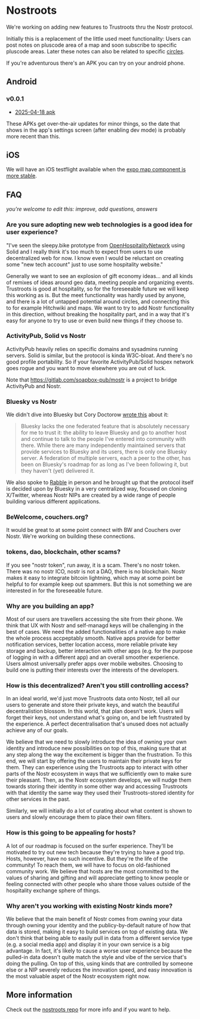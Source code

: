 # Nostroots

We're working on adding new features to Trustroots thru the Nostr protocol.

Initially this is a replacement of the little used meet functionality:
Users can post notes on pluscode area of a map and soon subscribe to specific pluscode areas. Later these notes can also be related to specific 
[circles](https://www.trustroots.org/circles).

If you're adventurous there's an APK you can try on your android phone.

## Android

### v0.0.1
- [2025-04-18 apk](https://expo.dev/artifacts/eas/ny9Zqbn45WEoskfAYtAPVm.apk)

These APKs get over-the-air updates for minor things, so the date that shows in the app's settings screen (after enabling dev mode) is probably more recent than this.


## iOS

We will have an iOS testflight available when the [expo map component is more stable](https://github.com/Trustroots/nostroots/issues/92).


## FAQ

_you're welcome to edit this: improve, add questions, answers_

### Are you sure adopting new web technologies is a good idea for user experience?

"I've seen the sleepy.bike prototype from [OpenHospitalityNetwork](https://github.com/OpenHospitalityNetwork) using Solid and I really think it's too much to expect from users to use decentralized web for now. I know even I would be reluctant on creating some "new tech account" just to use some hospitality website."

Generally we want to see an explosion of gift economy ideas… and all kinds of remixes of ideas around geo data, meeting people and organizing events. Trustroots is good at hospitality, so for the foreseeable future we will keep this working as is. But the meet functionality was hardly used by anyone, and there is a lot of untapped potential around circles, and connecting this to for example Hitchwiki and maps. We want to try to add Nostr functionality in this direction, without breaking the hospitality part, and in a way that it's easy for anyone to try to use or even build new things if they choose to.

### ActivityPub, Solid vs Nostr

ActivityPub heavily relies on specific domains and sysadmins running servers. Solid is similar, but the protocol is kinda W3C-bloat. And there's no good profile portability. So if your favorite ActivityPub/Solid hospex network goes rogue and you want to move elsewhere you are out of luck.

Note that https://gitlab.com/soapbox-pub/mostr is a project to bridge ActivityPub and Nostr.

### Bluesky vs Nostr

We didn't dive into Bluesky but Cory Doctorow [wrote this](https://pluralistic.net/2024/11/02/ulysses-pact/#tie-yourself-to-a-federated-mast) about it:

> Bluesky lacks the one federated feature that is absolutely necessary for me to trust it: the ability to leave Bluesky and go to another host and continue to talk to the people I've entered into community with there. While there are many independently maintained servers that provide services to Bluesky and its users, there is only one Bluesky server. A federation of multiple servers, each a peer to the other, has been on Bluesky's roadmap for as long as I've been following it, but they haven't (yet) delivered it.

We also spoke to [Rabble](https://primal.net/rabble) in person and he brought up that the protocol itself is decided upon by Bluesky
in a very centralized way, focused on cloning X/Twitter, whereas Nostr NIPs are created by a wide range
of people building various different applications. 

### BeWelcome, couchers.org?

It would be great to at some point connect with BW and Couchers over Nostr. We're working on building these connections.

### tokens, dao, blockchain, other scams?

If you see "nostr token", run away, it is a scam. There's no nostr token. There was no nostr ICO, nostr is not a DAO, there is no blockchain. Nostr makes it easy to integrate bitcoin lightning, which may at some point be helpful to for example keep out spammers. But this is not something we are interested in for the foreseeable future.

### Why are you building an app?

Most of our users are travellers accessing the site from their phone. We think that UX with Nostr and self-managd keys will be challenging in the best of cases. We need the added functionalities of a native app to make the whole process accpeptably smooth. Native apps provide for better notification services, better location access, more reliable private key storage and backup, better interaction with other apps (e.g. for the purpose of logging in with a different app) and an overall smoother experience. Users almost universally prefer apps over mobile websites. Choosing to build one is putting their interests over the interests of the developers.

### How is this decentralized? Aren't you still controlling access?

In an ideal world, we'd just move Trustroots data onto Nostr, tell all our users to generate and store their private keys, and watch the beautiful decentralistion blossom. In this world, that plan doesn't work. Users will forget their keys, not understand what's going on, and be left frustrated by the experience. A perfect decentralisation that's unused does not actually achieve any of our goals.

We believe that we need to slowly introduce the idea of owning your own identity and introduce new possibilities on top of this, making sure that at any step along the way the excitement is bigger than the frustration. To this end, we will start by offering the users to maintain their private keys for them.  They can experience using the Trustroots app to interact with other parts of the Nostr ecosystem in ways that we sufficiently own to make sure their pleasant. Then, as the Nostr ecosystem develops, we will nudge them towards storing their identity in some other way and accessing Trustroots with that identity the same way they used their Trustroots-stored identity for other services in the past.

Similarly, we will initially do a lot of curating about what content is shown to users and slowly encourage them to place their own filters.

### How is this going to be appealing for hosts?

A lot of our roadmap is focused on the surfer experience. They'll be motivated to try out new tech because they're trying to have a good trip. Hosts, however, have no such incentive. But they're the life of the community! To reach them, we will have to focus on old-fashioned community work. We believe that hosts are the most committed to the values of sharing and gifting and will appreciate getting to know people or feeling connected with other people who share those values outside of the hospitality exchange sphere of things.

### Why aren't you working with existing Nostr kinds more?

We believe that the main benefit of Nostr comes from owning your data through owning your identity and the publicy-by-default nature of how that data is stored, making it easy to build services on top of existing data. We don't think that being able to easily pull in data from a different service type (e.g. a social media app) and display it in your own service is a big advantage. In fact, it's likely to cause a worse user experience because the pulled-in data doesn't quite match the style and vibe of the service that's doing the pulling. On top of this, using kinds that are controlled by someone else or a NIP severely reduces the innovation speed, and easy innovation is the most valuable aspet of the Nostr ecosystem right now.



## More information

Check out the [nostroots repo](https://github.com/Trustroots/nostroots) for more info and if you want to help.
